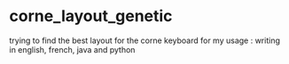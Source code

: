 # corne_layout_genetic
trying to find the best layout for the corne keyboard for my usage : writing in english, french, java and python
